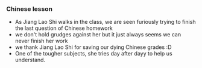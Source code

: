 ### Chinese lesson

- As Jiang Lao Shi walks in the class, we are seen furiously trying to finish the last question of Chinese homework
- we don't hold grudges against her but it just always seems we can never finish her work
- we thank Jiang Lao Shi for saving our dying Chinese grades :D
- One of the tougher subjects, she tries day after dayy to help us understand.
